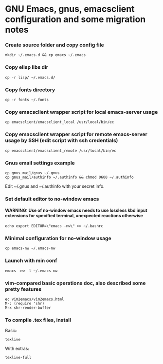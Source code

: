 # GNU Emacs, gnus, emacsclient configuration and some migration notes

### Create source folder and copy config file
```
mkdir ~/.emacs.d && cp emacs ~/.emacs
```

### Copy elisp libs dir
```
cp -r lisp/ ~/.emacs.d/
```

### Copy fonts directory
```
cp -r fonts ~/.fonts
```

### Copy emacsclient wrapper script for local emacs-server usage
```
cp emacsclient/emacsclient_local /usr/local/bin/ec
```

### Copy emacsclient wrapper script for remote emacs-server usage by SSH (edit script with ssh credentials)
```
cp emacsclient/emacsclient_remote /usr/local/bin/ec
```

### Gnus email settings example
```
cp gnus_mail/gnus ~/.gnus
cp gnus_mail/authinfo ~/.authinfo && chmod 0600 ~/.authinfo
```

Edit ~/.gnus and ~/.authinfo with your secret info.

### Set default editor to no-window emacs

#### WARNING: Use of no-window emacs needs to use lossless kbd input extensions for specified terminal, unexpected reactions otherwise
```
echo export EDITOR=\"emacs -nw\" >> ~/.bashrc
```

### Minimal configuration for no-window usage
```
cp emacs-nw ~/.emacs-nw
```

### Launch with min conf
```
emacs -nw -l ~/.emacs-nw
```

### vim-compared basic operations doc, also described some pretty features
```
ec vim2emacs/vim2emacs.html
M-: (require 'shr)
M-x shr-render-buffer
```

### To compile .tex files, install
Basic:
```
texlive
```

With extras:
```
texlive-full
```
